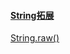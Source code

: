 #### [String拓展](https://developer.mozilla.org/zh-CN/docs/Web/JavaScript/Reference/Global_Objects/String)  
[String.raw()](https://developer.mozilla.org/zh-CN/docs/Web/JavaScript/Reference/Global_Objects/String/raw)
